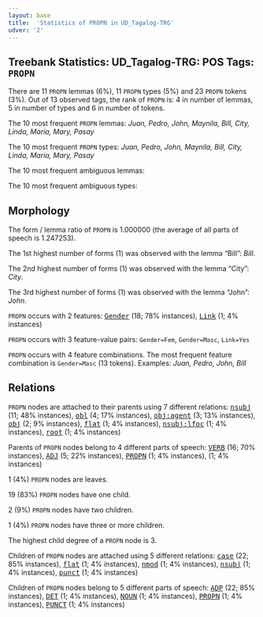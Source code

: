 ```yaml
---
layout: base
title:  'Statistics of PROPN in UD_Tagalog-TRG'
udver: '2'
---
```


## Treebank Statistics: UD_Tagalog-TRG: POS Tags: `PROPN`

There are 11 `PROPN` lemmas (6%), 11 `PROPN` types (5%) and 23 `PROPN` tokens (3%).
Out of 13 observed tags, the rank of `PROPN` is: 4 in number of lemmas, 5 in number of types and 6 in number of tokens.

The 10 most frequent `PROPN` lemmas: <em>Juan, Pedro, John, Maynila, Bill, City, Linda, Maria, Mary, Pasay</em>

The 10 most frequent `PROPN` types:  <em>Juan, Pedro, John, Maynila, Bill, City, Linda, Maria, Mary, Pasay</em>

The 10 most frequent ambiguous lemmas: 

The 10 most frequent ambiguous types:  



## Morphology

The form / lemma ratio of `PROPN` is 1.000000 (the average of all parts of speech is 1.247253).

The 1st highest number of forms (1) was observed with the lemma “Bill”: <em>Bill</em>.

The 2nd highest number of forms (1) was observed with the lemma “City”: <em>City</em>.

The 3rd highest number of forms (1) was observed with the lemma “John”: <em>John</em>.

`PROPN` occurs with 2 features: <tt><a href="tl_trg-feat-Gender.html">Gender</a></tt> (18; 78% instances), <tt><a href="tl_trg-feat-Link.html">Link</a></tt> (1; 4% instances)

`PROPN` occurs with 3 feature-value pairs: `Gender=Fem`, `Gender=Masc`, `Link=Yes`

`PROPN` occurs with 4 feature combinations.
The most frequent feature combination is `Gender=Masc` (13 tokens).
Examples: <em>Juan, Pedro, John, Bill</em>


## Relations

`PROPN` nodes are attached to their parents using 7 different relations: <tt><a href="tl_trg-dep-nsubj.html">nsubj</a></tt> (11; 48% instances), <tt><a href="tl_trg-dep-obl.html">obl</a></tt> (4; 17% instances), <tt><a href="tl_trg-dep-obj-agent.html">obj:agent</a></tt> (3; 13% instances), <tt><a href="tl_trg-dep-obj.html">obj</a></tt> (2; 9% instances), <tt><a href="tl_trg-dep-flat.html">flat</a></tt> (1; 4% instances), <tt><a href="tl_trg-dep-nsubj-lfoc.html">nsubj:lfoc</a></tt> (1; 4% instances), <tt><a href="tl_trg-dep-root.html">root</a></tt> (1; 4% instances)

Parents of `PROPN` nodes belong to 4 different parts of speech: <tt><a href="tl_trg-pos-VERB.html">VERB</a></tt> (16; 70% instances), <tt><a href="tl_trg-pos-ADJ.html">ADJ</a></tt> (5; 22% instances), <tt><a href="tl_trg-pos-PROPN.html">PROPN</a></tt> (1; 4% instances),  (1; 4% instances)

1 (4%) `PROPN` nodes are leaves.

19 (83%) `PROPN` nodes have one child.

2 (9%) `PROPN` nodes have two children.

1 (4%) `PROPN` nodes have three or more children.

The highest child degree of a `PROPN` node is 3.

Children of `PROPN` nodes are attached using 5 different relations: <tt><a href="tl_trg-dep-case.html">case</a></tt> (22; 85% instances), <tt><a href="tl_trg-dep-flat.html">flat</a></tt> (1; 4% instances), <tt><a href="tl_trg-dep-nmod.html">nmod</a></tt> (1; 4% instances), <tt><a href="tl_trg-dep-nsubj.html">nsubj</a></tt> (1; 4% instances), <tt><a href="tl_trg-dep-punct.html">punct</a></tt> (1; 4% instances)

Children of `PROPN` nodes belong to 5 different parts of speech: <tt><a href="tl_trg-pos-ADP.html">ADP</a></tt> (22; 85% instances), <tt><a href="tl_trg-pos-DET.html">DET</a></tt> (1; 4% instances), <tt><a href="tl_trg-pos-NOUN.html">NOUN</a></tt> (1; 4% instances), <tt><a href="tl_trg-pos-PROPN.html">PROPN</a></tt> (1; 4% instances), <tt><a href="tl_trg-pos-PUNCT.html">PUNCT</a></tt> (1; 4% instances)

